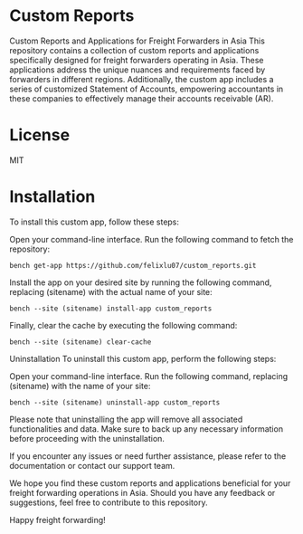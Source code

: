 # Custom Reports

Custom Reports and Applications for Freight Forwarders in Asia
This repository contains a collection of custom reports and applications specifically designed for freight forwarders operating in Asia. These applications address the unique nuances and requirements faced by forwarders in different regions. Additionally, the custom app includes a series of customized Statement of Accounts, empowering accountants in these companies to effectively manage their accounts receivable (AR).

# License

MIT

# Installation
To install this custom app, follow these steps:

Open your command-line interface.
Run the following command to fetch the repository:
````
bench get-app https://github.com/felixlu07/custom_reports.git
````
Install the app on your desired site by running the following command, replacing (sitename) with the actual name of your site:
````
bench --site (sitename) install-app custom_reports
````
Finally, clear the cache by executing the following command:
````
bench --site (sitename) clear-cache
````
Uninstallation
To uninstall this custom app, perform the following steps:

Open your command-line interface.
Run the following command, replacing (sitename) with the name of your site:
````
bench --site (sitename) uninstall-app custom_reports
````
Please note that uninstalling the app will remove all associated functionalities and data. Make sure to back up any necessary information before proceeding with the uninstallation.

If you encounter any issues or need further assistance, please refer to the documentation or contact our support team.

We hope you find these custom reports and applications beneficial for your freight forwarding operations in Asia. Should you have any feedback or suggestions, feel free to contribute to this repository.

Happy freight forwarding!
